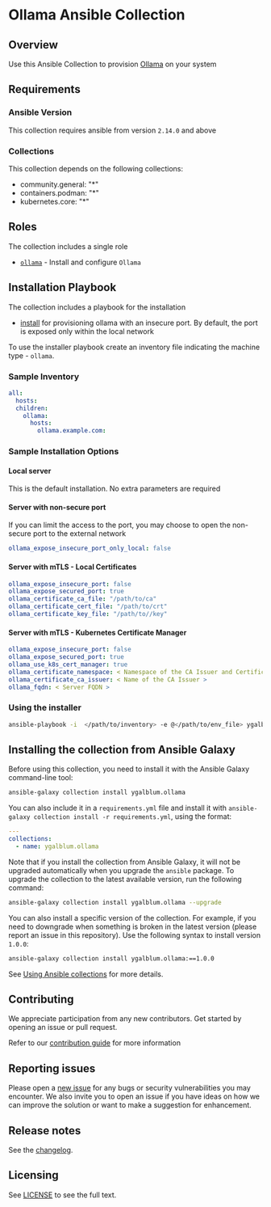 # Ollama Ansible Collection

## Overview

Use this Ansible Collection to provision [Ollama](https://ollama.com/) on your system

## Requirements

### Ansible Version

This collection requires ansible from version `2.14.0` and above

### Collections

This collection depends on the following collections:
- community.general: "*"
- containers.podman: "*"
- kubernetes.core: "*"

## Roles

The collection includes a single role

- [`ollama`](./roles/ollama/README.md) - Install and configure `Ollama`

## Installation Playbook

The collection includes a playbook for the installation
- [install](./playbooks/install.yml) for provisioning ollama with an insecure port. By default, the port is exposed only within the local network

To use the installer playbook create an inventory file indicating the machine type - `ollama`.

### Sample Inventory

```yaml
all:
  hosts:
  children:
    ollama:
      hosts:
        ollama.example.com:
```

### Sample Installation Options

#### Local server

This is the default installation. No extra parameters are required

#### Server with non-secure port

If you can limit the access to the port, you may choose to open the non-secure port to the external network

```yaml
ollama_expose_insecure_port_only_local: false
```

#### Server with mTLS - Local Certificates

```yaml
ollama_expose_insecure_port: false
ollama_expose_secured_port: true
ollama_certificate_ca_file: "/path/to/ca"
ollama_certificate_cert_file: "/path/to/crt"
ollama_certificate_key_file: "/path/to//key"
```

#### Server with mTLS - Kubernetes Certificate Manager

```yaml
ollama_expose_insecure_port: false
ollama_expose_secured_port: true
ollama_use_k8s_cert_manager: true
ollama_certificate_namespace: < Namespace of the CA Issuer and Certificate >
ollama_certificate_ca_issuer: < Name of the CA Issuer >
ollama_fqdn: < Server FQDN >
```

### Using the installer

```bash
ansible-playbook -i  </path/to/inventory> -e @</path/to/env_file> ygalblum.ollama.install
```

## Installing the collection from Ansible Galaxy

Before using this collection, you need to install it with the Ansible Galaxy command-line tool:

```bash
ansible-galaxy collection install ygalblum.ollama
```

You can also include it in a `requirements.yml` file and install it with `ansible-galaxy collection install -r requirements.yml`, using the format:

```yaml
---
collections:
  - name: ygalblum.ollama
```

Note that if you install the collection from Ansible Galaxy, it will not be upgraded automatically when you upgrade the `ansible` package.
To upgrade the collection to the latest available version, run the following command:

```bash
ansible-galaxy collection install ygalblum.ollama --upgrade
```

You can also install a specific version of the collection.
For example, if you need to downgrade when something is broken in the latest version (please report an issue in this repository).
Use the following syntax to install version `1.0.0`:

```bash
ansible-galaxy collection install ygalblum.ollama:==1.0.0
```

See [Using Ansible collections](https://docs.ansible.com/ansible/devel/user_guide/collections_using.html) for more details.

## Contributing

We appreciate participation from any new contributors. Get started by opening an issue or pull request.

Refer to our [contribution guide](./CONTRIBUTING.md) for more information

## Reporting issues

Please open a [new issue](https://github.com/ygalblum/ansible-collection-ollama/issues/new/choose) for any bugs or security vulnerabilities you may encounter.
We also invite you to open an issue if you have ideas on how we can improve the solution or want to make a suggestion for enhancement.

## Release notes

See the [changelog](https://github.com/ygalblum/ansible-collection-ollama/tree/main/CHANGELOG.rst).

## Licensing

See [LICENSE](./LICENSE) to see the full text.
